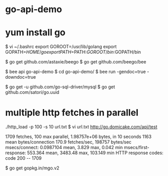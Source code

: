 # go-api-demo

# yum install go

$ vi ~/.bashrc
export GOROOT=/usr/lib/golang
export GOPATH=$HOME/go
export PATH=$PATH:$GOROOT/bin:$GOPATH/bin


$ go get github.com/astaxie/beego
$ go get github.com/beego/bee


$ bee api go-api-demo
$ cd go-api-demo/
$ bee run -gendoc=true -downdoc=true


$ go get -u github.com/go-sql-driver/mysql
$ go get github.com/satori/go.uuid


# multiple http fetches in parallel
./http_load -p 100 -s 10 url.txt
$ vi url.txt
http://go.domicake.com/api/test

1709 fetches, 100 max parallel, 1.98757e+06 bytes, in 10 seconds
1163 mean bytes/connection
170.9 fetches/sec, 198757 bytes/sec
msecs/connect: 0.0987104 mean, 3.829 max, 0.042 min
msecs/first-response: 553.364 mean, 3483.48 max, 103.149 min
HTTP response codes:
  code 200 -- 1709


$ go get gopkg.in/mgo.v2
